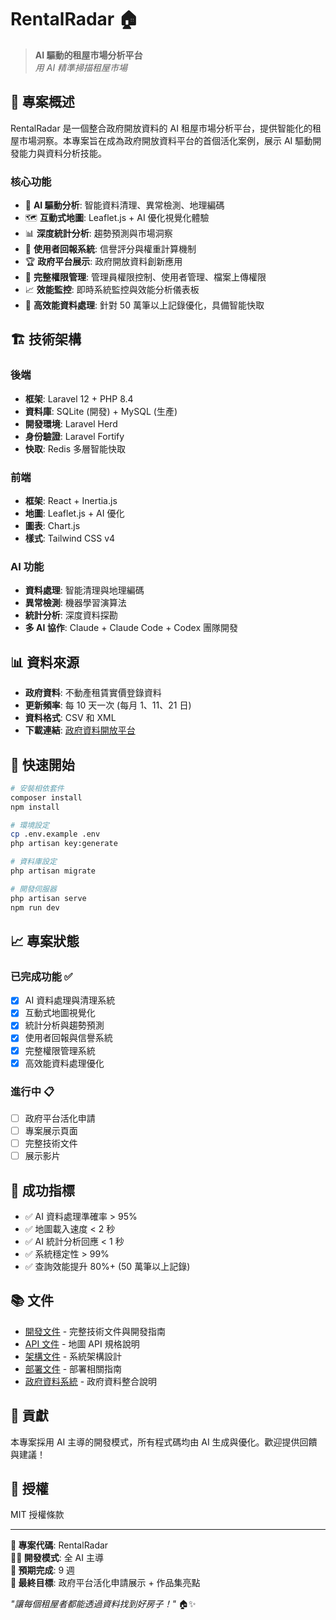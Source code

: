 # RentalRadar 🏠

> **AI 驅動的租屋市場分析平台**  
> *用 AI 精準掃描租屋市場*

## 🎯 專案概述

RentalRadar 是一個整合政府開放資料的 AI 租屋市場分析平台，提供智能化的租屋市場洞察。本專案旨在成為政府開放資料平台的首個活化案例，展示 AI 驅動開發能力與資料分析技能。

### 核心功能
- 🤖 **AI 驅動分析**: 智能資料清理、異常檢測、地理編碼
- 🗺️ **互動式地圖**: Leaflet.js + AI 優化視覺化體驗
- 📊 **深度統計分析**: 趨勢預測與市場洞察
- 👥 **使用者回報系統**: 信譽評分與權重計算機制
- 🏆 **政府平台展示**: 政府開放資料創新應用
- 🔐 **完整權限管理**: 管理員權限控制、使用者管理、檔案上傳權限
- 📈 **效能監控**: 即時系統監控與效能分析儀表板
- 🚀 **高效能資料處理**: 針對 50 萬筆以上記錄優化，具備智能快取

## 🏗️ 技術架構

### 後端
- **框架**: Laravel 12 + PHP 8.4
- **資料庫**: SQLite (開發) + MySQL (生產)
- **開發環境**: Laravel Herd
- **身份驗證**: Laravel Fortify
- **快取**: Redis 多層智能快取

### 前端
- **框架**: React + Inertia.js
- **地圖**: Leaflet.js + AI 優化
- **圖表**: Chart.js
- **樣式**: Tailwind CSS v4

### AI 功能
- **資料處理**: 智能清理與地理編碼
- **異常檢測**: 機器學習演算法
- **統計分析**: 深度資料探勘
- **多 AI 協作**: Claude + Claude Code + Codex 團隊開發

## 📊 資料來源

- **政府資料**: 不動產租賃實價登錄資料
- **更新頻率**: 每 10 天一次 (每月 1、11、21 日)
- **資料格式**: CSV 和 XML
- **下載連結**: [政府資料開放平台](https://data.moi.gov.tw/MoiOD/System/DownloadFile.aspx?DATA=F85D101E-1453-49B2-892D-36234CF9303D)

## 🚀 快速開始

```bash
# 安裝相依套件
composer install
npm install

# 環境設定
cp .env.example .env
php artisan key:generate

# 資料庫設定
php artisan migrate

# 開發伺服器
php artisan serve
npm run dev
```

## 📈 專案狀態

### 已完成功能 ✅
- [x] AI 資料處理與清理系統
- [x] 互動式地圖視覺化
- [x] 統計分析與趨勢預測
- [x] 使用者回報與信譽系統
- [x] 完整權限管理系統
- [x] 高效能資料處理優化

### 進行中 📋
- [ ] 政府平台活化申請
- [ ] 專案展示頁面
- [ ] 完整技術文件
- [ ] 展示影片

## 🎯 成功指標

- ✅ AI 資料處理準確率 > 95%
- ✅ 地圖載入速度 < 2 秒
- ✅ AI 統計分析回應 < 1 秒
- ✅ 系統穩定性 > 99%
- ✅ 查詢效能提升 80%+ (50 萬筆以上記錄)

## 📚 文件

- [開發文件](docs/README.md) - 完整技術文件與開發指南
- [API 文件](docs/api/map-api-specification.md) - 地圖 API 規格說明
- [架構文件](docs/architecture/phase-3-architecture.md) - 系統架構設計
- [部署文件](docs/deployment/) - 部署相關指南
- [政府資料系統](docs/government-data-system.md) - 政府資料整合說明

## 🤝 貢獻

本專案採用 AI 主導的開發模式，所有程式碼均由 AI 生成與優化。歡迎提供回饋與建議！

## 📄 授權

MIT 授權條款

---

**🚀 專案代碼**: RentalRadar  
**👨‍💻 開發模式**: 全 AI 主導  
**📅 預期完成**: 9 週  
**🎯 最終目標**: 政府平台活化申請展示 + 作品集亮點

*"讓每個租屋者都能透過資料找到好房子！"* 🏠✨